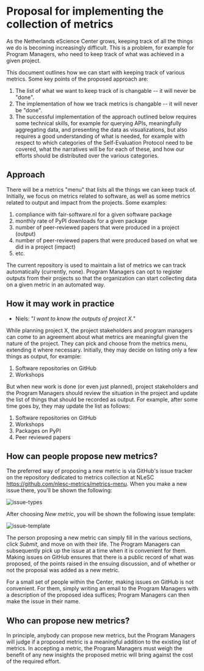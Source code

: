 # Proposal for implementing the collection of metrics 

As the Netherlands eScience Center grows, keeping track of all the things we do is becoming increasingly difficult. This
is a problem, for example for Program Managers, who need to keep track of what was achieved in a given project.

This document outlines how we can start with keeping track of various metrics. Some key points of the proposed approach are:

1. The list of what we want to keep track of is changable -- it will never be "done".
1. The implementation of how we track metrics is changable -- it will never be "done".
1. The successful implementation of the approach outlined below requires some technical skills, for example for querying
APIs, meaningfully aggregating data, and presenting the data as visualizations, but also requires a good understanding
of what is needed, for example with respect to which categories of the Self-Evaluation Protocol need to be covered, what
the narratives will be for each of these, and how our efforts should be distributed over the various categories.

## Approach

There will be a metrics "menu" that lists all the things we can keep track of. Initially, we focus on metrics related to
software, as well as some metrics related to output and impact from the projects. Some examples:

1. compliance with fair-software.nl for a given software package
1. monthly rate of PyPI downloads for a given package
1. number of peer-reviewed papers that were produced in a project (output)
1. number of peer-reviewed papers that were produced based on what we did in a project (impact)
1. etc.

The current repository is used to maintain a list of metrics we can track automatically (currently, none). Program
Managers can opt to register outputs from their projects so that the organization can start collecting data on a given
metric in an automated way.

## How it may work in practice

- Niels: "_I want to know the outputs of project X._"

While planning project X, the project stakeholders and program managers can come to an agreement about what metrics are
meaningful given the nature of the project. They can pick and choose from the metrics menu, extending it where
necessary. Initially, they may decide on listing only a few things as output, for example:

1. Software repositories on GitHub
1. Workshops

But when new work is done (or even just planned), project stakeholders and the Program Managers should review the
situation in the project and update the list of things that should be recorded as output. For example, after some time
goes by, they may update the list as follows:

1. Software repositories on GitHub
1. Workshops
1. Packages on PyPI
1. Peer reviewed papers

## How can people propose new metrics?

The preferred way of proposing a new metric is via GitHub's issue tracker on the repository dedicated to metrics
collection at NLeSC https://github.com/nlesc-metrics/metrics-menu. When you make a new issue there, you'll be shown the following:

![issue-types](https://user-images.githubusercontent.com/4558105/157683671-dc9bb5d8-498b-4556-b3c2-abb2d2d1f0ea.png)

After choosing _New metric_, you will be shown the following issue template:

![issue-template](https://user-images.githubusercontent.com/4558105/157683690-b7408934-118d-4723-8906-c2aa3cdade79.png)

The person proposing a new metric can simply fill in the various sections, click _Submit_, and move on with their life.
The Program Managers can subsequently pick up the issue at a time when it is convenient for them. Making issues on
GitHub ensures that there is a public record of what was proposed, of the points raised in the ensuing discussion, and
of whether or not the proposal was added as a new metric.

For a small set of people within the Center, making issues on GitHub is not convenient. For them, simply writing an
email to the Program Managers with a description of the proposed idea suffices; Program Managers can then make the issue
in their name.

## Who can propose new metrics?

In principle, anybody can propose new metrics, but the Program Managers will judge if a proposed metric is a meaningful
addition to the existing list of metrics. In accepting a metric, the Program Managers must weigh the benefit of any new
insights the proposed metric will bring against the cost of the required effort.
